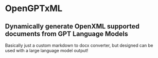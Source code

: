 # OpenGPTxML

## Dynamically generate OpenXML supported documents from GPT Language Models

Basically just a custom markdown to docx converter, but designed can be used with a large language model output!
